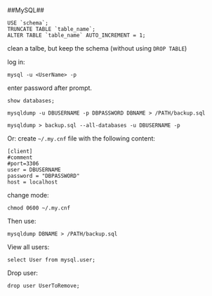 ##MySQL##

    USE `schema`;
    TRUNCATE TABLE `table_name`;
    ALTER TABLE `table_name` AUTO_INCREMENT = 1;
    
clean a talbe, but keep the schema (without using `DROP TABLE`)

log in:

    mysql -u <UserName> -p

enter password after prompt.


    show databases;

    mysqldump -u DBUSERNAME -p DBPASSWORD DBNAME > /PATH/backup.sql

    mysqldump > backup.sql --all-databases -u DBUSERNAME -p


Or:
create `~/.my.cnf` file with the following content:

    [client]
    #comment
    #port=3306
    user = DBUSERNAME
    password = "DBPASSWORD"
    host = localhost

change mode:

    chmod 0600 ~/.my.cnf

Then use:

    mysqldump DBNAME > /PATH/backup.sql


View all users:

    select User from mysql.user;

Drop user:

    drop user UserToRemove;